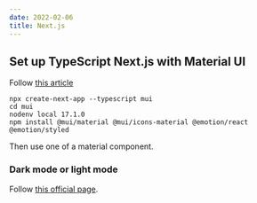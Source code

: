 ```yaml
---
date: 2022-02-06
title: Next.js
---
```


Set up TypeScript Next.js with Material UI
---

Follow [this article](https://www.ansonlowzf.com/create-a-website-with-material-ui-v5-nextjs/)


    npx create-next-app --typescript mui
    cd mui
    nodenv local 17.1.0
    npm install @mui/material @mui/icons-material @emotion/react @emotion/styled

Then use one of a material component.

### Dark mode or light mode
Follow [this official page](https://mui.com/customization/dark-mode/).

